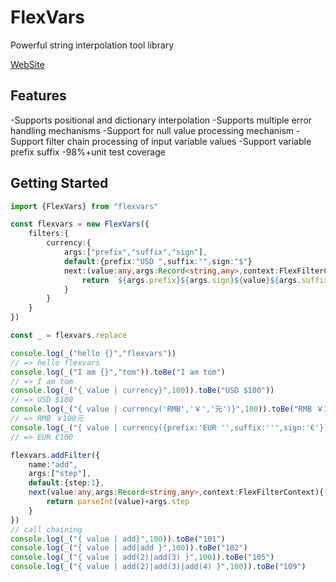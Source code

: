 # FlexVars

Powerful string interpolation tool library

[WebSite](https://zhangfisher.github.io/flexvars/)

## Features

-Supports positional and dictionary interpolation
-Supports multiple error handling mechanisms
-Support for null value processing mechanism
-Support filter chain processing of input variable values
-Support variable prefix suffix
-98%+unit test coverage

## Getting Started

```ts
import {FlexVars} from "flexvars"

const flexvars = new FlexVars({
    filters:{
        currency:{
            args:["prefix","suffix","sign"],          
            default:{prefix:"USD ",suffix:"",sign:"$"}
            next:(value:any,args:Record<string,any>,context:FlexFilterContext)=>{
                return `${args.prefix}${args.sign}${value}${args.suffix}`
            }   
        }
    }
})

const _ = flexvars.replace

console.log(_("hello {}","flexvars"))
// => hello flexvars
console.log(_("I am {}","tom")).toBe("I am tom")
// => I am tom
console.log(_("{ value | currency}",100)).toBe("USD $100"))
// => USD $100
console.log(_("{ value | currency('RMB','￥','元')}",100)).toBe("RMB ￥100元"))// 
// => RMB ￥100元
console.log(_("{ value | currency({prefix:'EUR '',suffix:''',sign:'€'})}",100)).toBe("RMB €100"))
// => EUR €100

flexvars.addFilter({
    name:"add",
    args:["step"],
    default:{step:1},
    next(value:any,args:Record<string,any>,context:FlexFilterContext){
        return parseInt(value)+args.step
    }
})
// call chaining
console.log(_("{ value | add}",100)).toBe("101")
console.log(_("{ value | add|add }",100)).toBe("102")
console.log(_("{ value | add(2)|add(3) }",100)).toBe("105")
console.log(_("{ value | add(2)|add(3)|add(4) }",100)).toBe("109")
```